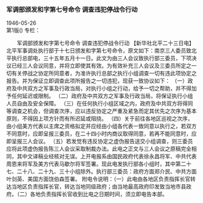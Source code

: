 ### 军调部颁发和字第七号命令  调查违犯停战令行动  

1946-05-26  
第1版()
专栏：

　　军调部颁发和字第七号命令
    调查违犯停战令行动
    【新华社北平二十三日电】北平军事调处执行部于十七日颁发和字第七号命令，原文如下：南京三人委员致北平执行总部电，三十五年五月十一日。此文为由三人会议致执行部三委员，下项决议已经三人会议同意，并将立即使其有效。为有效补充三人会议及三委员所定之一切有关停战之协定所同意者，为准许执行总部之执行小组调查一切有违此项协定之报告。并为保证立即调查此项所报告之一切违犯，现获一致协议如下：
    （一）政府及中共双方之军事及行政当局，对执行小组之行动，给予一切之帮助，并不得加予任何延迟或限制。
    （二）政府及中共双方之军事及行政当局，将保证执行小组人员自由及安全保障。
    （三）在任何执行小组区域之内，政府及中共双方将得同等调查之机会，但调查次序，应以违反协定之严重及紧急而定其优先之次序为基本原则，不得因上项方针而有所迟延或阻挠。
    （四）关于前往各地区巡视之次序，由小组美方代表以主席之资格拟定并应经由小组各代表一致同意以执行之，若双方不同意时，应即呈报三委员，在二十四小时内商议取得同意，若再不能同意时，应即呈报三人会议。
    （五）若发觉有违反协定之虚伪报告送交小组调查，则三委员应将此项虚伪报告陈三人会议采取制裁办法。此电之正文与三人会议之原稿完全相同，其中文译稿业经核对无误。上开电报系由国民政府代表徐永昌将军、中共代表周恩来将军及美方代表马歇尔将军签署。现此电发执行部各小组时，其中第二十七、二十八、二十九、三十小组除外。执行部三委员：政府方面郑介民、中共方面叶剑英、美国方面饶伯森签署。
    附电令说明：（一）此电由各地区负责指挥长官转达当地区负责指挥长官，转达当地同级政府；由当地最高政府印发致当地市县政府。（二）各地负责指挥长官收到比电之日期时间，须立即电告本部。  
